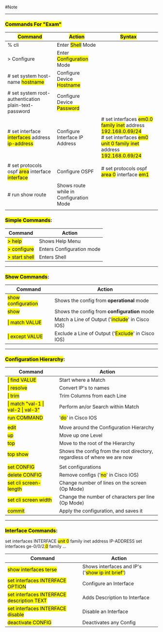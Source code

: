 #Note

---
### <mark class="hltr-cyan">Commands For "Exam"</mark>

| <mark class="hltr-orange">Command</mark>                                                                  | <mark class="hltr-orange">Action</mark>                    | <mark class="hltr-orange">Syntax</mark>                                                                                                                                                                                                               |
| --------------------------------------------------------------------------------------------------------- | ---------------------------------------------------------- | ----------------------------------------------------------------------------------------------------------------------------------------------------------------------------------------------------------------------------------------------------- |
| % cli                                                                                                     | Enter <mark class="hltr-yellow">Shell</mark> Mode          |                                                                                                                                                                                                                                                       |
| > Configure                                                                                               | Enter <mark class="hltr-yellow">Configuration</mark> Mode  |                                                                                                                                                                                                                                                       |
| # set system host-name <mark class="hltr-red">hostname</mark>                                             | Configure Device <mark class="hltr-yellow">Hostname</mark> |                                                                                                                                                                                                                                                       |
| # set system root-authentication plain-text-password                                                      | Configure Device <mark class="hltr-yellow">Password</mark> |                                                                                                                                                                                                                                                       |
| # set interface <mark class="hltr-red">interfaces</mark> address <mark class="hltr-red">ip-address</mark> | Configure Interface IP Address                             | # set interfaces <mark class="hltr-red">em0.0 family inet</mark> address <mark class="hltr-red">192.168.0.69/24</mark><br># set interfaces <mark class="hltr-red">em0 unit 0 family inet</mark> address <mark class="hltr-red">192.168.0.69/24</mark> |
|                                                                                                           |                                                            |                                                                                                                                                                                                                                                       |
| # set protocols ospf <mark class="hltr-red">area</mark> interface <mark class="hltr-red">interface</mark> | Configure OSPF                                             | # set protocols ospf <mark class="hltr-red">area 0</mark> interface <mark class="hltr-red">em1</mark>                                                                                                                                                 |
| # run show route                                                                                          | Shows route while in Configuration Mode                    |                                                                                                                                                                                                                                                       |
|                                                                                                           |                                                            |                                                                                                                                                                                                                                                       |





### <mark class="hltr-cyan">Simple Commands</mark>:

| Command                                       | Action                    |
| --------------------------------------------- | ------------------------- |
| <mark class="hltr-green">> help</mark>        | Shows Help Menu           |
| <mark class="hltr-pink">> configure</mark>    | Enters Configuration mode |
| <mark class="hltr-green">> start shell</mark> | Enters Shell              |

---
### <mark class="hltr-cyan">Show Commands</mark>:

| Command                                           | Action                                                                            |
| ------------------------------------------------- | --------------------------------------------------------------------------------- |
| <mark class="hltr-pink">show configuration</mark> | Shows the config from **operational** mode                                        |
| <mark class="hltr-pink">show</mark>               | Shows the config from **configuration** mode                                      |
| <mark class="hltr-pink">\| match VALUE</mark>     | Match a Line of Output ('<mark class="hltr-green">include</mark>' in Cisco IOS)   |
| <mark class="hltr-pink">\| except VALUE</mark>    | Exclude a Line of Output ('<mark class="hltr-green">Exclude</mark>' in Cisco IOS) |

---
### <mark class="hltr-cyan">Configuration Hierarchy</mark>:

| Command                                                            | Action                                                                   |
| ------------------------------------------------------------------ | ------------------------------------------------------------------------ |
| <mark class="hltr-pink">\| find VALUE</mark>                       | Start where a Match                                                      |
| <mark class="hltr-green">\| resolve</mark>                         | Convert IP's to names                                                    |
| <mark class="hltr-green">\| trim</mark>                            | Trim Columns from each Line                                              |
| <mark class="hltr-green">\| match "val-1 \| val-2 \| val-3"</mark> | Perform an/or Search within Match                                        |
| <mark class="hltr-pink">run COMMAND</mark>                         | '<mark class="hltr-green">do</mark>' in Cisco IOS                        |
|                                                                    |                                                                          |
| <mark class="hltr-green">edit</mark>                               | Move around the Configuration Hierarchy                                  |
| <mark class="hltr-green">up</mark>                                 | Move up one Level                                                        |
| <mark class="hltr-green">top</mark>                                | Move to the root of the Hierarchy                                        |
| <mark class="hltr-green">top show</mark>                           | Shows the config from the root directory, regardless of where we are now |
|                                                                    |                                                                          |
| <mark class="hltr-pink">set CONFIG</mark>                          | Set configurations                                                       |
| <mark class="hltr-pink">delete CONFIG</mark>                       | Remove configs ('<mark class="hltr-green">no</mark>' in Cisco IOS)       |
| <mark class="hltr-green">set cli screen-length</mark>              | Change number of lines on the screen (Op Mode)                           |
| <mark class="hltr-green">set cli screen width</mark>               | Change the number of characters per line (Op Mode)                       |
| <mark class="hltr-pink">commit</mark>                              | Apply the configuration, and saves it                                    |

---
### <mark class="hltr-cyan">Interface Commands</mark>:

set interfaces INTERFACE <mark class="hltr-yellow">unit 0</mark> family inet address IP-ADDRESS
set interfaces ge-0/0/2<mark class="hltr-yellow">.0</mark> family ...

| Command                                                                  | Action                                                                          |
| ------------------------------------------------------------------------ | ------------------------------------------------------------------------------- |
| <mark class="hltr-pink">show interfaces terse</mark>                     | Shows interfaces and IP's ('<mark class="hltr-green">show ip int brief'</mark>) |
| <mark class="hltr-pink">set interfaces INTERFACE OPTION</mark>           | Configure an Interface                                                          |
| <mark class="hltr-pink">set interfaces INTERFACE description TEXT</mark> | Adds Description to Interface                                                   |
| <mark class="hltr-pink">set interfaces INTERFACE disable</mark>          | Disable an Interface                                                            |
| <mark class="hltr-pink">deactivate CONFIG</mark>                         | Deactivates any Config                                                          |

